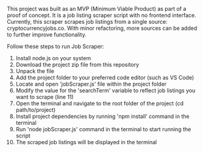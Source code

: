 This project was built as an MVP (Minimum Viable Product) as part of a proof of concept. It is a job listing scraper script with no frontend interface. Currently, this scraper scrapes job listings from a single source: cryptocurrencyjobs.co. With minor refactoring, more sources can be added to further improve functionality.

Follow these steps to run Job Scraper:
1. Install node.js on your system
2. Download the project zip file from this repository
3. Unpack the file
4. Add the project folder to your preferred code editor (such as VS Code)
5. Locate and open 'jobScraper.js' file within the project folder
6. Modify the value for the 'searchTerm' variable to reflect job listings you want to scrape (line 11)
7. Open the terminal and navigate to the root folder of the project (cd path/to/project)
8. Install project dependencies by running 'npm install' command in the terminal
9. Run 'node jobScraper.js' command in the terminal to start running the script
10. The scraped job listings will be displayed in the terminal